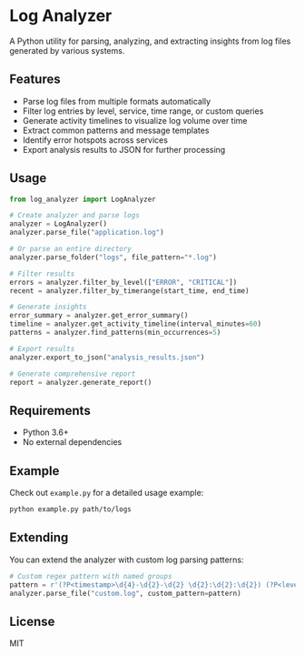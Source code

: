# Log Analyzer

A Python utility for parsing, analyzing, and extracting insights from log files generated by various systems.

## Features

- Parse log files from multiple formats automatically
- Filter log entries by level, service, time range, or custom queries
- Generate activity timelines to visualize log volume over time
- Extract common patterns and message templates
- Identify error hotspots across services
- Export analysis results to JSON for further processing

## Usage

```python
from log_analyzer import LogAnalyzer

# Create analyzer and parse logs
analyzer = LogAnalyzer()
analyzer.parse_file("application.log")

# Or parse an entire directory
analyzer.parse_folder("logs", file_pattern="*.log")

# Filter results
errors = analyzer.filter_by_level(["ERROR", "CRITICAL"])
recent = analyzer.filter_by_timerange(start_time, end_time)

# Generate insights
error_summary = analyzer.get_error_summary()
timeline = analyzer.get_activity_timeline(interval_minutes=60)
patterns = analyzer.find_patterns(min_occurrences=5)

# Export results
analyzer.export_to_json("analysis_results.json")

# Generate comprehensive report
report = analyzer.generate_report()
```

## Requirements

- Python 3.6+
- No external dependencies

## Example

Check out `example.py` for a detailed usage example:

```bash
python example.py path/to/logs
```

## Extending

You can extend the analyzer with custom log parsing patterns:

```python
# Custom regex pattern with named groups
pattern = r'(?P<timestamp>\d{4}-\d{2}-\d{2} \d{2}:\d{2}:\d{2}) (?P<level>\w+) \[(?P<service>\w+)\] (?P<message>.*)'
analyzer.parse_file("custom.log", custom_pattern=pattern)
```

## License

MIT 

